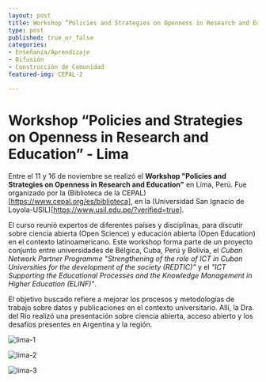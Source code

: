 ```yaml
---
layout: post
title: Workshop “Policies and Strategies on Openness in Research and Education”
type: post
published: true_or_false
categories:
- Enseñanza/Aprendizaje
- Difusión
- Construcción de Comunidad
featured-img: CEPAL-2

---
```


# Workshop “Policies and Strategies on Openness in Research and Education” - Lima

Entre el 11 y 16 de noviembre se realizó el **Workshop "Policies and Strategies on Openness in Research and Education"** en Lima, Perú. Fue organizado por la (Biblioteca de la CEPAL)[https://www.cepal.org/es/biblioteca], en la (Universidad San Ignacio de Loyola-USIL)[https://www.usil.edu.pe/?verified=true].

El curso reunió expertos de diferentes países y disciplinas, para discutir sobre ciencia abierta (Open Science) y educación abierta (Open Education) en el contexto latinoamericano. Este workshop forma parte de un proyecto conjunto entre universidades de Bélgica, Cuba, Perú y Bolivia, el *Cuban Network Partner Programme "Strengthening of the role of ICT in Cuban Universities for the development of the society (REDTIC)"* y el *"ICT Supporting the Educational Processes and the Knowledge Management in Higher Education (ELINF)"*. 

El objetivo buscado refiere a mejorar los procesos y metodologías de trabajo sobre datos y publicaciones en el contexto universitario. Allí, la Dra. del Rio realizó una presentación sobre ciencia abierta, acceso abierto y los desafíos presentes en Argentina y la región. 

![lima-1](/assets/img/posts/cepal-lima-gime1.jpg)

![lima-2](/assets/img/posts/cepal-lima-gime2.jpg)

![lima-3](/assets/img/posts/cepal-lima-gime3.jpg)